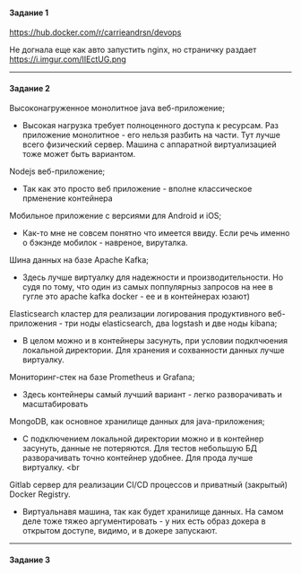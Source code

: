 <h4>Задание 1</h4> 

https://hub.docker.com/r/carrieandrsn/devops

Не догнала еще как авто запустить nginx, но страничку раздает <br>
https://i.imgur.com/IIEctUG.png

<hr>
<h4>Задание 2</h4> 

Высоконагруженное монолитное java веб-приложение; <br>

* Высокая нагрузка требует полноценного доступа к ресурсам. Раз приложение монолитное - его нельзя разбить на части. Тут лучше всего физический сервер. Машина с аппаратной виртуализацией тоже может быть вариантом. 

Nodejs веб-приложение; <br>

* Так как это просто веб приложение - вполне классическое прменение контейнера

Мобильное приложение c версиями для Android и iOS;<br>

* Как-то мне не совсем понятно что имеется ввиду. Если речь именно о бэкэнде мобилок - навреное, вируталка. <br>

Шина данных на базе Apache Kafka;<br>

* Здесь лучше виртуалку для надежности и производительности. Но судя по тому, что один из самых поппулярныз запросов на нее в гугле это apache kafka docker - ее и в контейнерах юзают) 

Elasticsearch кластер для реализации логирования продуктивного веб-приложения - три ноды elasticsearch, два logstash и две ноды kibana;<br>

* В целом можно и в контейнеры засунуть, при условии подклчюения локальной директории. Для хранения и сохванности данных лучше виртуалку. 

Мониторинг-стек на базе Prometheus и Grafana;<br>

* Здесь контейнеры самый лучший вариант - легко разворачивать и масштабировать 

MongoDB, как основное хранилище данных для java-приложения;<br>

* С подключением локальной директории можно и в контейнер засунуть, данные не потеряются. Для тестов небольшую БД разворачивать точно контейнер удобнее. Для прода лучше виртуалку. <br

Gitlab сервер для реализации CI/CD процессов и приватный (закрытый) Docker Registry.<br>

* Виртуальнавя машина, так как будет хранилище данных. На самом деле тоже тяжео аргументировать - у них есть образ докера в открытом доступе, видимо, и в докере запускают.
<hr>
<h4>Задание 3</h4> 
